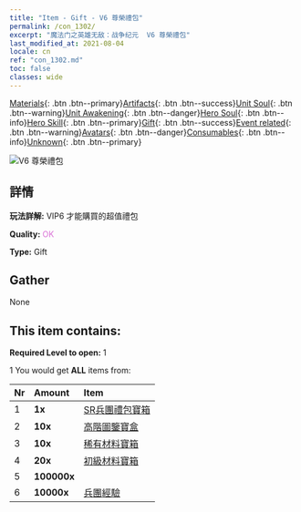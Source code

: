 ```yaml
---
title: "Item - Gift - V6 尊榮禮包"
permalink: /con_1302/
excerpt: "魔法门之英雄无敌：战争纪元  V6 尊榮禮包"
last_modified_at: 2021-08-04
locale: cn
ref: "con_1302.md"
toc: false
classes: wide
---
```

 [Materials](/ItemsCN/){: .btn .btn--primary}[Artifacts](/ItemsCN/Artifacts/){: .btn .btn--success}[Unit Soul](/ItemsCN/UnitSoul/){: .btn .btn--warning}[Unit Awakening](/ItemsCN/UnitAwakening/){: .btn .btn--danger}[Hero Soul](/ItemsCN/HeroSoul/){: .btn .btn--info}[Hero Skill](/ItemsCN/HeroSkill/){: .btn .btn--primary}[Gift](/ItemsCN/Gift/){: .btn .btn--success}[Event related](/ItemsCN/Events/){: .btn .btn--warning}[Avatars](/ItemsCN/Avatars/){: .btn .btn--danger}[Consumables](/ItemsCN/Consumables/){: .btn .btn--info}[Unknown](/ItemsCN/Unknown/){: .btn .btn--primary}

 ![V6 尊榮禮包](/images/t/i_905006.png)

## 詳情
 **玩法詳解:** VIP6 才能購買的超值禮包

 **Quality:** <span style="color: #DA70D6">OK</span>

 **Type:** Gift

## Gather

  None

## This item contains:

 **Required Level to open:** 1

 1 You would get **ALL** items  from:

  | Nr | Amount |     Item    |
  |:---|:-------|:------------|
  | 1 |  **1x** | [SR兵團禮包寶箱](/cn/Items/con_1319/) |  | 
  | 2 |  **10x** | [高階圖鑒寶盒](/cn/Items/con_776/) |  | 
  | 3 |  **10x** | [稀有材料寶箱](/cn/Items/con_757/) |  | 
  | 4 |  **20x** | [初級材料寶箱](/cn/Items/con_756/) |  | 
  | 5 |  **100000x** | <i class="fas fa-coins"/> |  | 
  | 6 |  **10000x** | [兵團經驗](/cn/Items/con_902/) |  | 
